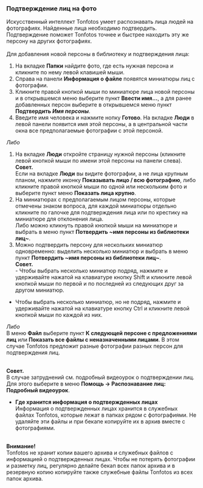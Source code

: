 ### Подтверждение лиц на фото

Искусственный интеллект Tonfotos умеет распознавать лица людей на фотографиях. Найденные лица необходимо подтвердить. Подтверждение поможет Tonfotos точнее и быстрее находить эту же персону на других фотографиях.  
<br>Для добавления новой персоны в библиотеку и подтверждения лица:
1. На вкладке **Папки** найдите фото, где есть нужная персона и кликните по нему левой клавишей мыши.
2. Справа на панели **Информация о файле** появятся миниатюры лиц с фотографии.
3. Кликните правой кнопкой мыши по миниатюре лица новой персоны и в открывшемся меню выберите пункт **Ввести имя...**, а для ранее добавленных персон выберите в открывшемся меню пункт **Подтвердить *Имя персоны***.
4. Введите имя человека и нажмите нопку **Готово**. На вкладке **Люди** в левой панели появится имя этой персоны, а в центральной части окна все предполагаемые фотографии с этой персоной.

*Либо*
<br>
1. На вкладке **Люди** откройте страницу нужной персоны (кликните левой кнопкой мыши по имени этой персоны на панели слева).
<br>**Совет.**
<br>Если на вкладке **Люди** вы видите фотографии, а не лица крупным планом, нажмите иконку **Показывать лицо / всю фотографию**, либо кликните правой кнопкой мыши по одной или нескольким фото и выберите пункт меню **Показать лица крупно**.
2. На миниатюрах с предполагаемым лицом персоны, которые отмечены знаком вопроса, для каждой миниатюры отдельно кликните по галочке для подтверждения лица или по крестику на миниатюре для отклонения лица.
<br>Либо можно кликнуть правой кнопкой мыши на миниатюре и выбрать в меню пункт **Потвердить ~имя персоны из библиотеки лиц~**.
3. Можно подтвердить персону для нескольких миниатюр одновременно: выделить несколько миниатюр и выбрать в меню пункт **Потвердить ~имя персоны из библиотеки лиц~**.
<br>**Совет.**
<br>- Чтобы выбрать несколько миниатюр подряд, нажмите и удерживайте нажатой на клавиатуре кнопку Shift и кликните левой кнопкой мыши по первой и по последней из следующих друг за другом миниатюр.
- Чтобы выбрать несколько миниатюр, но не подряд, нажмите и удерживайте нажатой на клавиатуре кнопку Ctrl и кликните левой кнопкой мыши по каждой из них.

*Либо*
<br>В меню **Файл** выберите пункт **К следующей персоне с предложениями лиц** или **Показать все файлы с неназначенными лицами**. В этом случае Tonfotos предложит разные фотографии разных персон для подтверждения лиц.

<br>**Совет.**
<br>В случае затруднений см. подробный видеоурок о подтверждении лиц. Для этого выберите в меню **Помощь -> Распознавание лиц: Подробный видеоурок**.


- **Где хранится информация о подтвержденных лицах**
<br>Информация о подтвержденных лицах хранится в служебных файлах Tonfotos, которые лежат в папках рядом с фотографиями. Не удаляйте эти файлы и при бекапе копируйте их в архив вместе с фотографиями.

<br>**Внимание!**
<br>Tonfotos не хранит копии вашего архива и служебных файлов с информацией о подтвержденных лицах. Чтобы не потерять фотографии и разметку лиц, регулярно делайте бекап всех папок архива и в резервную копию копируйте также служебные файлы Tonfotos из всех папок архива. 
